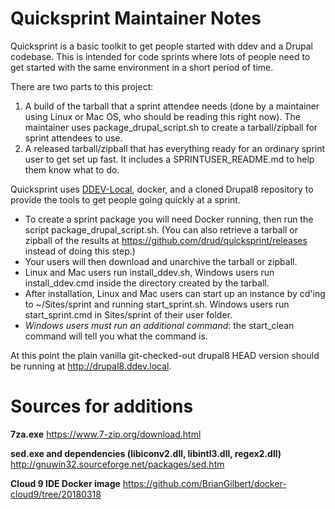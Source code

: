 # Quicksprint Maintainer Notes

Quicksprint is a basic toolkit to get people started with ddev and a Drupal codebase. This is intended for code sprints where lots of people need to get started with the same environment in a short period of time.

There are two parts to this project:

1. A build of the tarball that a sprint attendee needs (done by a maintainer using Linux or Mac OS, who should be reading this right now). The maintainer uses package_drupal_script.sh to create a tarball/zipball for sprint attendees to use.
2. A released tarball/zipball that has everything ready for an ordinary sprint user to get set up fast. It includes a SPRINTUSER_README.md to help them know what to do.

Quicksprint uses [DDEV-Local](https://github.com/drud/ddev), docker, and a cloned Drupal8 repository to provide the tools to get people going quickly at a sprint.

* To create a sprint package you will need Docker running, then run the script package_drupal_script.sh. (You can also retrieve a tarball or zipball of the results at https://github.com/drud/quicksprint/releases instead of doing this step.)
* Your users will then download and unarchive the tarball or zipball.
* Linux and Mac users run install_ddev.sh, Windows users run install_ddev.cmd inside the directory created by the tarball.
* After installation, Linux and Mac users can start up an instance by cd'ing to ~/Sites/sprint and running start_sprint.sh. Windows users run start_sprint.cmd in Sites/sprint of their user folder.
* _Windows users must run an additional command_: the start_clean command will tell you what the command is.

At this point the plain vanilla git-checked-out drupal8 HEAD version should be running at http://drupal8.ddev.local.

# Sources for additions

**7za.exe**
https://www.7-zip.org/download.html

**sed.exe and dependencies (libiconv2.dll, libintl3.dll, regex2.dll)**
http://gnuwin32.sourceforge.net/packages/sed.htm

**Cloud 9 IDE Docker image**
https://github.com/BrianGilbert/docker-cloud9/tree/20180318
